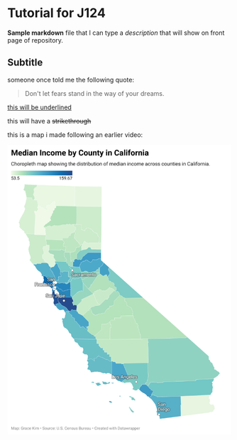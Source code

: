 # Tutorial for J124

**Sample markdown** file that I can type a *description* that will show on front page of repository. 

## Subtitle 

someone once told me the following quote:

> Don't let fears stand
> in the way of your dreams.

<ins>this will be underlined<ins> 

this will have a ~~strikethrough~~

this is a map i made following an earlier video:

![This is a datawrapper chart](zp2fO-median-income-by-county-in-california.png)
